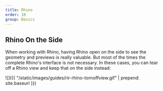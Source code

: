 ```yaml
---
title: Rhino
order: 10
group: Basics
---
```


## Rhino On the Side

When working with Rhino, having Rhino open on the side to see the geometry and previews is really valuable. But most of the times the complete Rhino's interface is not necessary. In these cases, you can tear off a Rhino view and keep that on the side instead:

![]({{ "/static/images/guides/rir-rhino-tornoffview.gif" | prepend: site.baseurl }})